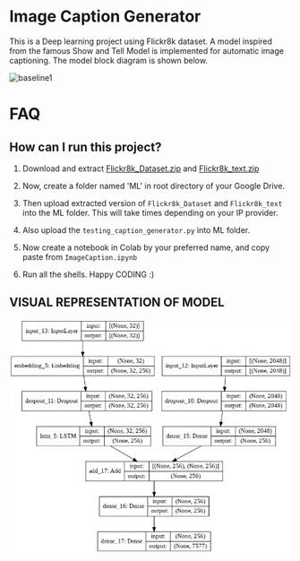 # Image Caption Generator

This is a Deep learning project using Flickr8k dataset. A model inspired from the famous Show and Tell Model is implemented for automatic image captioning. The model block diagram is shown below.

![baseline1](https://user-images.githubusercontent.com/118840480/203821200-b3ffa7b7-fb5c-44bb-a3da-699a97dac918.png)

# FAQ

## How can I run this project?

1.  Download and extract [Flickr8k_Dataset.zip](https://drive.google.com/file/d/1Y37dUIocd2hjADk7FmMP-ptmzAssFQcN/view?usp=sharing) and [Flickr8k_text.zip](https://drive.google.com/file/d/179RcanAzTFNXguIboXn2ZI1hx7tWKk16/view?usp=sharing)

2.  Now, create a folder named 'ML' in root directory of your Google Drive.

3.  Then upload extracted version of `Flickr8k_Dataset` and `Flickr8k_text` into the ML folder. This will take times depending on your IP provider.

4.  Also upload the `testing_caption_generator.py` into ML folder.

5.  Now create a notebook in Colab by your preferred name, and copy paste from `ImageCaption.ipynb`

6.  Run all the shells. Happy CODING :)

## VISUAL REPRESENTATION OF MODEL
![Visual Representation](model.png)
